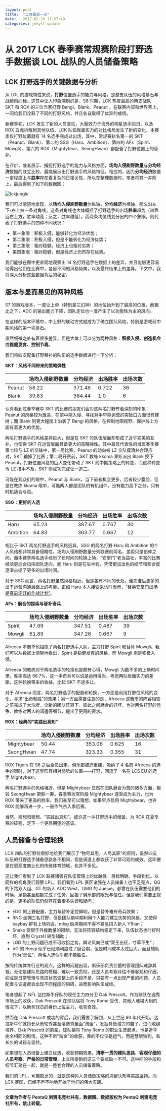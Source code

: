 ```yaml
---
layout: post
title:  "二月最后一天"
date:   2017-02-28 11:57:49
categories: jekyll update
---
```


# 从 2017 LCK 春季赛常规赛阶段打野选手数据谈 LOL 战队的人员储备策略

## LCK 打野选手的关键数据与分析

从 LOL 的游戏特性来说，**打野**位置选手的能力与风格，是整支队伍的风格基石与战绩风向标。这其中让人印象深刻的是，S6 时期，LCK 热度最高的两支战队 SKT 和 ROX 的三位当家打野 Bengi、Blank、Peanut ，在联赛内部和世界赛上，一同给我们诠释了不同的打野风格，并且各自取得了优异的成绩。

新赛季初，LCK 发生了新的人员变动，大量效力于海外的明星选手回归，以及 ROX 五虎拆散到其他队伍，LCK 队伍账面实力的对比格局发生了新的变化，本赛季仅打野位置就有 14 名选手完成过出场，其中，常规赛排名第一的 SKT（Peanut、Blank）、第二的 SSG（Haru、Ambition）、第四的 AFs（Spirit、Mowgli）、第六的 ROX（Mightybear、SeongHwan）都配备了打野位置上的替补。

在评价，或者展示、捕捉打野选手的能力与风格方面，**场均入侵刷野数量**与**分均经济**数据的联立比较，最能展示出打野选手的风格特征。相应的，因为**分均经济**数值一定程度上与**胜率**存在着复杂的正相关性，所以在整理数据时，笔者将其一并附上，最后得到了如下的数据图：

![lckjungle](https://fstopgun.github.io/fstopgun/lckjungle.png)

我们可以清楚地发现，以**场均入侵刷野数量**为纵轴，**分均经济**为横轴，那么沿左下-右上拉一条对角线，这条对角线也大体概括了打野选手的出场**胜率**趋势（越靠近右上方，胜率越高；反之，胜率越低）。而两条均值线划分出的四个象限，则代表了打野选手的四种不同状况：

- 第一象限：积极入侵，能够转化为经济优势；
- 第二象限：积极入侵，但是不能转化为经济优势；
- 第三象限：相对稳健，经济上也相对劣势；
- 第四象限：相对稳健，但是经济上仍然存在优势。

我们能够在图中更直观地观察出 14 名打野选手在数据上的差异，并且能够更容易地得出他们在比赛中，各自不同的风格倾向，以及最终结果上的差异。下文中，我将深入分析这些数据背后的秘密。

## 版本与显而易见的两种风格

S7 的游戏版本，一度让上单（特别是三幻神）的地位抬升到了最高的位置，而相比之下，ADC 的输出能力下降，团队定位也一度产生了以功能性为主的风向。

在这样的版本环境中，中上野的联动方式就成为了确立团队风格，特别是游戏前中期风格的第一块基石。

虽然细微之处有着很多差异，但是大体上可以分为两种风格：**积极入侵、创造机会**或**稳健发育、控制节奏**。

我们将四支配备打野替补的队伍的选手数据进行一下分析：

**SKT：风格不同带来的策略弹性**

|  | 场均入侵刷野数量 | 分均经济 | 出场胜率 | 出场次数 |
| --- | --- | --- | --- | --- |
| Peanut | 58.22 | 371.46 | 0.722 | 36 |
| Blank | 39.83 | 384.44 | 1.0  | 6 |

认真看到过春季赛中 SKT 的比赛的朋友们会对这两名打野有着深刻的印象：Peanut 的风格较为激进，在前中期入侵、寻找对手早期运营的突破口方面很有建树；而 Blank 则更大程度上沿袭了 Bengi 的风格，在控制地图视野、保护线上方面有着更大的优势。

两名打野选手的风格差异巨大，但是在 SKT 的队伍层面却形成了近乎完美的互补，也使得 SKT 在运营层面具备更大的策略弹性。其中最具代表性的当属春季赛第七轮与 LZ 的交锋中，第一局比赛，Peanut 的动向被 LZ 全队摸清并合理应对，SKT 输掉了比赛；第二局开赛前，SKT 教练 kkoma 果断派出 Blank 换下 Peanut，打野位置风格的巨大变化带动了 SKT 前中期策略上的转变，而这种转变令 LZ 措手不及，SKT 则成功完成让一追二。

可能在观众们的眼中，Peanut 与 Blank，当下前者机会更多，后者较少露脸，但是在教练 kkoma 眼中，可能两人都是团队的有机组件，没有能力高下之分，只有时机适合与否。

**SSG：更好的人选**

|  | 场均入侵刷野数量 | 分均经济 | 出场胜率 | 出场次数 |
| --- | --- | --- | --- | --- |
| Haru | 65.23 | 387.67 | 0.767 | 30 |
| Ambition | 64.83 | 363.77 | 0.667 | 12 |

相比于 SKT 两名打野选手的风格迥异，SSG 的两名打野 Haru 和 Ambition 的个人风格都非常具备侵略性，场均入侵刷野数量分列联赛前两名，差距只是伯仲之间。而本赛季两名选手经历了长时间的轮换上场，“安掌门”老当益壮，丰富的比赛经验更适合指挥团队走向，而 Haru 则是在后半程，凭借更加出色的细节和契合度逐渐占据了更多的出场时间。

对于 SSG 而言，两名打野虽然风格相近，但是各有不同的长处，谁先谁后更多的出于运营沟通层面上的考量。正如 Haru 本人接受采访时表示，“[替换安掌门出场是赛前定好的作战计划”](https://slingshotesports.com/2017/01/17/sumsung-galaxy-haru-ambition-original-plan-sit-game-2-league-of-legends-champions-korea/)。

**AFs：磨合的探索与替补奇兵**

|  | 场均入侵刷野数量 | 分均经济 | 出场胜率 | 出场次数 |
| --- | --- | --- | --- | --- |
| Spirit | 47.69 | 347.51 | 0.487 | 39 |
| Mowgli | 61.89 | 347.26 | 0.667 | 9 |

Afreeca 本赛季也招揽了两名打野选手入队，主力打野 Spirit 和替补 Mowgli。我们可以从数据上清晰地看出，Spirit 是稳健发育的风格，而 Mowgli 则是积极入侵。

Afreeca 的教练对于两名选手的轮换也是颇有心得，Mowgli 为数不多的上场时间里，胜率高达 66.7%，这一手奇兵可以说是运用得当，考虑两队账面实力的差距，这种轮换带来的收益，比起 SKT 不遑多让。

对于 Afreeca 而言，两名打野选手的配置和轮换，一方面是利用打野位风格的变化，寻求“出奇制胜”的效果；另一方面需要注意的是，Afreeca 这赛季的阵容相较之前完成了大洗牌，全新的团队阵容下，彼此之间磨合的好坏，也对两名打野的竞争、教练对两人的调遣等细节，提出了更高的要求。

**ROX：经典的“实践出真知”**

|  | 场均入侵刷野数量 | 分均经济 | 出场胜率 | 出场次数 |
| --- | --- | --- | --- | --- |
| Mightybear | 50.44 | 353.06 | 0.625 | 16 |
| SeongHwan | 47.74 | 323.33 | 0.355 | 31 |

ROX Tigers 在 S6 之后全员出走，俱乐部被迫重建，吸纳了 4 名前 Afreeca 的选手的同时，对于这套阵容相对弱势的位置——打野，回流了一名在 LCS EU 的选手 Mightybear。

两名打野选手的风格相近，但是 Mightybear 显然在团队磨合为首的诸多方面，相较 SeongHwan 更胜一筹。春季赛收官阶段 Mightybear 逐渐成为主力，也为 ROX 带来了更高的胜率。我们甚至可以猜想，如果早点启用 Mightybear，也许 ROX 能够再进一步，一鼓作气杀入季后赛。

当然，猜想归猜想，“实践出真知”。或许这一手打野选手的储备，为 ROX 在夏季赛的征程，定下一个更高期望的基调。

## 人员储备与合理轮换

LCK 四队的打野位很好地给我们展示了“物尽其用，人尽其职”的原则，虽然四支队伍的打野选手储备思路各不相同，但是调遣上都收获了非常可观的成效。这即便是在更高度商业化的传统体育领域，也并不多见。

这让我们看到了 LCK 联赛诸强在队伍管理上的优越性：目标明确，手段到位。以同样的视角我们观察 LPL，我们看到 LPL 赛区诸强在人员储备上也不乏亮点，QG 的下路双人组、GT 的新人 ADC West、OMG 的 Juejue，都曾在队伍需要他们的时候，足额甚至超额完成了任务，回报了俱乐部的眼光与信任。但是我们需要正视的是，更多的队伍仍然存在着很多失误和疑问：

- EDG 的上野配置，主力与替补定位鲜明，但是替补难有奇兵效果；
- RNG 坐拥三名打野，但是团队前中期利用个人能力建立优势的风格，又使得 baybay 鲜有上场机会，mlxg 缺席期间不得不紧急招入新人 Y1han；
- Snake 受限于外援数量的限制，无法将阵容结构稳定下来，队伍状态也时好时坏，直到 Cryst4l 转型辅助；
- LGD 的上野问题已成不可收拾之势，舆论风向已成“双王出征，寸草不生”；
- VG 的 Bengi 似乎已经顺利度过了磨合期，但是时间成本太过巨大，而且辅助作为“弱位”，两名人选似乎都不能胜任。

按照传统体育行业的观点，这样的问题出现，俱乐部负责引援的管理团队难辞其咎。无论是建队思路的模糊、难以一致贯彻，还是人员考察评估不够客观和仔细，抑或是日常管理与竞技状态调整上的手段不足，只要有一点出现严重的问题，人员配置与调遣都会出现不同程度的阻碍，进而影响队伍成绩。

笔者想起了 NFL 达拉斯牛仔队的现任主力四分卫 Dak Prescott。作为球队在选秀市场上的收获，Dak Prescott 在球队宿将 Tony Romo 受伤、其他人难堪大用的情况下，以新秀球员的身份上位主力，收获奇效。

然而在 Dak Prescott 成功的背后，我们需要了解到，从上世纪 90 年代开始，达拉斯牛仔就擅长从低轮秀甚至落选秀里面“淘金”，发掘具备潜力的苗子，进而收编培养。Dak Prescott 的前辈，球队宿将 Tony Romo 的职业生涯起点，也是近乎完全相同的剧情。这种不断“淘金”的收获，靠的不仅仅是运气，而是慧眼独到，和长久的试错与坚持。

如果想在人员储备上建立优势，收获预期效果，**清晰一贯的建队思路**、**客观仔细的人员考察**、**严格的日常管理**，上文所提到的这三个要点缺一不可。这中间的手段和细节汇聚在一起，就是一整套合理的人员储备策略。

我们的 LPL，可能缺乏的，就是这种对人员储备策略的清醒认知与实践坚持。而 LCK 赛区，已经不声不响地开始了他们的伟大实践。


-----

**文章为作者与 PentaQ 刺猬电竞社共有，数据图、数据版权为 PentaQ 刺猬电竞社所有，禁止转载。**

